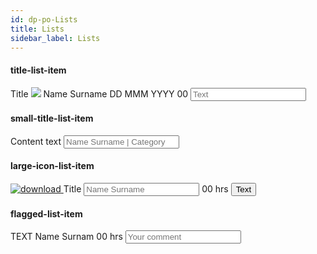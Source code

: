 ```yaml
---
id: dp-po-Lists
title: Lists
sidebar_label: Lists
---
```


<h4>title-list-item</h4>
<form class="dp-po-list dp-po-title-list-item">
	<span class="dp-po-title-item">Title</span>
	<span class="dp-po-subtitle ">
		<span class="dp-po-Avatar"><img class="dp-po-Avatar-icon" src="../../img/docs/avatar.png"></span>
		Name Surname
		<span class="dp-po-Icon Icon--ticket-created"></span>
		DD MMM YYYY
		<span class="dp-po-Icon Icon--text-created"></span>
		00
	</span>
	<input type="" name="" placeholder="Text">
</form>

<h4>small-title-list-item</h4>
<form class="dp-po-list dp-po-title-list-item small--title-list-item">
	<span class="dp-po-title-item">
		<span class="label-knowledgebase">
			<span class="dp-po-Icon Icon--knowledgebase"></span>
			Content
		</span>
		<span class="dp-po-label label--time">
			<span class="dp-po-Icon Icon--clock Icon--primary"></span>
			text
		</span>
	</span>
	<input type="" name="" placeholder="Name Surname | Category" class="dp-po-input-avatar">
</form>

<h4>large-icon-list-item</h4>
<form class="dp-po-list dp-po-title-list-item large--title-list-item">
	<a href="#" download=""  class="dp-po-zip">
		<img src="../../img/docs/zip-file.svg" alt="download"/>
	</a>
	<span>
		<span class="dp-po-title-item">Title</span>
		<span class="dp-po-large-input">
			<input type="" name="" placeholder="Name Surname" class="dp-po-input-avatar">
			<span class="dp-po-label label--time-box">
				<span class="dp-po-Icon Icon--clock Icon--primary"></span>
				00 hrs
			</span>
		</span>
	</span>
	<button class="dp-po-Button Button--texticon">
		<span>Text</span>
		<span class="dp-po-Icon Icon--download"></span>
	</button>
</form>

<h4>flagged-list-item</h4>
<form class="dp-po-list dp-po-title-list-item flagged--item">
	<span class="dp-po-title-item">TEXT</span>
	<span class="dp-po-subtitle">
		<span class="dp-po-username">
			<span class="dp-po-Icon Icon--medium-avatar"></span>
			Name Surnam
		</span>
		<span class="dp-po-label label--time-box">
			<span class="dp-po-Icon Icon--clock Icon--primary"></span>
			00 hrs
		</span>
	</span>
	<input type="" name="" placeholder="Your comment">
</form>
